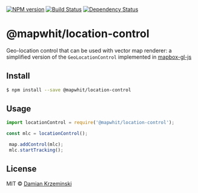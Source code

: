 [![NPM version][npm-image]][npm-url]
[![Build Status][build-image]][build-url]
[![Dependency Status][deps-image]][deps-url]

# @mapwhit/location-control

Geo-location control that can be used with vector map renderer: a simplified version of the `GeoLocationControl` implemented in [mapbox-gl-js]

## Install

```sh
$ npm install --save @mapwhit/location-control
```

## Usage

```js
import locationControl = require('@mapwhit/location-control');

const mlc = locationControl();

 map.addControl(mlc);
 mlc.startTracking();
```

## License

MIT © [Damian Krzeminski](https://pirxpilot.me)

[npm-image]: https://img.shields.io/npm/v/@mapwhit/location-control
[npm-url]: https://npmjs.org/package/@mapwhit/location-control

[build-url]: https://github.com/mapwhit/location-control/actions/workflows/check.yaml
[build-image]: https://img.shields.io/github/actions/workflow/status/mapwhit/location-control/check.yaml?branch=main

[deps-image]: https://img.shields.io/librariesio/release/npm/@mapwhit/location-control
[deps-url]: https://libraries.io/npm/@mapwhit%2Flocation-control


[mapbox-gl-js]: https://github.com/mapbox/mapbox-gl-js
